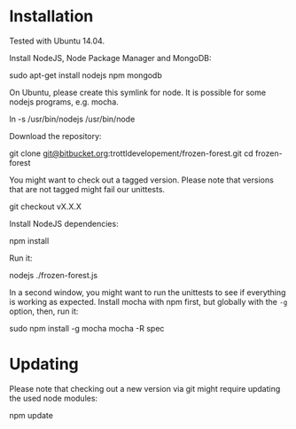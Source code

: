 Installation
============

Tested with Ubuntu 14.04.

Install NodeJS, Node Package Manager and MongoDB:

  sudo apt-get install nodejs npm mongodb

On Ubuntu, please create this symlink for node. It is possible for some nodejs programs, e.g. mocha.

  ln -s /usr/bin/nodejs /usr/bin/node

Download the repository:

  git clone git@bitbucket.org:trottldevelopement/frozen-forest.git
  cd frozen-forest
  
You might want to check out a tagged version. Please note that versions that are not tagged might fail our unittests.

  git checkout vX.X.X

Install NodeJS dependencies:

  npm install
  
Run it:

  nodejs ./frozen-forest.js
  
In a second window, you might want to run the unittests to see if everything is working as expected. Install mocha with
npm first, but globally with the `-g` option, then, run it:

  sudo npm install -g mocha
  mocha -R spec
  
Updating
========

Please note that checking out a new version via git might require updating the used node modules:

  npm update